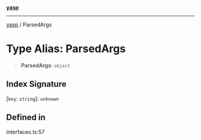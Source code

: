[**yasp**](../README.md)

***

[yasp](../README.md) / ParsedArgs

# Type Alias: ParsedArgs

> **ParsedArgs**: `object`

## Index Signature

 \[`key`: `string`\]: `unknown`

## Defined in

interfaces.ts:57
